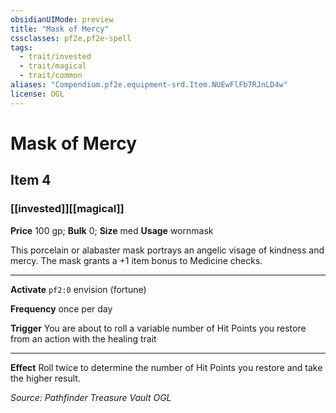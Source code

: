 ```yaml
---
obsidianUIMode: preview
title: "Mask of Mercy"
cssclasses: pf2e,pf2e-spell
tags:
  - trait/invested
  - trait/magical
  - trait/common
aliases: "Compendium.pf2e.equipment-srd.Item.NUEwFlFb7RJnLD4w"
license: OGL
---
```

# Mask of Mercy
## Item 4
### [[invested]][[magical]]


**Price** 100 gp; 
**Bulk** 0; **Size** med
**Usage** wornmask

This porcelain or alabaster mask portrays an angelic visage of kindness and mercy. The mask grants a +1 item bonus to Medicine checks.

* * *

**Activate** `pf2:0` envision (fortune)

**Frequency** once per day

**Trigger** You are about to roll a variable number of Hit Points you restore from an action with the healing trait

* * *

**Effect** Roll twice to determine the number of Hit Points you restore and take the higher result.

*Source: Pathfinder Treasure Vault*
*OGL*